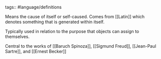 tags:: #language/definitions 

Means the cause of itself or self-caused. Comes from [[Latin]] which denotes something that is generated within itself.

Typically used in relation to the purpose that objects can assign to themselves.

Central to the works of [[Baruch Spinoza]], [[Sigmund Freud]], [[Jean-Paul Sartre]], and [[Ernest Becker]]